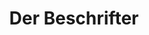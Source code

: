 ---
title: "Der Beschrifter"
url: /buchholz-in-der-nordheide/der-beschrifter/
shop: Schreibwaren
---